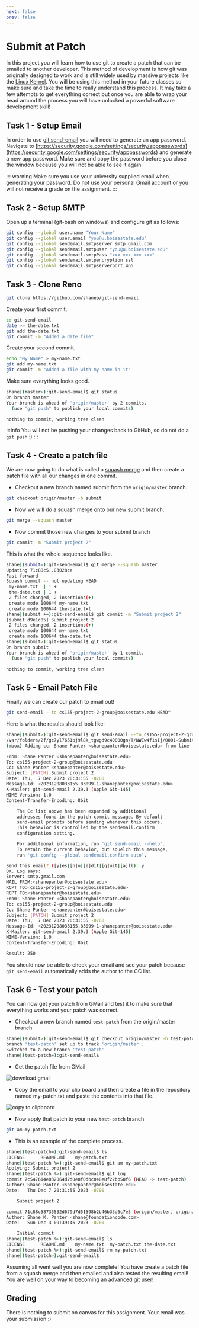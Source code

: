 ```yaml
---
next: false
prev: false
---
```

# Submit at Patch

In this project you will learn how to use git to create a patch that can be emailed to another
developer. This method of development is how git was originally designed to work and is still widely
used by massive projects like the [Linux
Kernel](https://www.kernel.org/doc/html/v4.15/process/submitting-patches.html).  You will be using
this method in your future classes so make sure and take the time to really understand this
process. It may take a few attempts to get everything correct but once you are able to wrap your
head around the process you will have unlocked a powerful software development skill!

## Task 1 - Setup Email

In order to use [git send-email](https://git-scm.com/docs/git-send-email) you will need to generate
an app password. Navigate to
[https://security.google.com/settings/security/apppasswords](https://security.google.com/settings/security/apppasswords)
and generate a new app password. Make sure and copy the password before you close the window because
you will not be able to see it again.

::: warning
Make sure you use your university supplied email when generating your password. Do not use your
personal Gmail account or you will not receive a grade on the assignment.
:::

## Task 2 - Setup SMTP

Open up a terminal (git-bash on windows) and configure git as follows:

```bash
git config --global user.name "Your Name"
git config --global user.email "you@u.boisestate.edu"
git config --global sendemail.smtpserver smtp.gmail.com
git config --global sendemail.smtpuser "you@u.boisestate.edu"
git config --global sendemail.smtpPass "xxx xxx xxx xxx"
git config --global sendemail.smtpencryption ssl
git config --global sendemail.smtpserverport 465
```

## Task 3 - Clone Reno

```bash
git clone https://github.com/shanep/git-send-email
```

Create your first commit.

```bash
cd git-send-email
date >> the-date.txt
git add the-date.txt
git commit -m "Added a date file"
```

Create your second commit.

```bash
echo "My Name" > my-name.txt
git add my-name.txt
git commit -m "Added a file with my name in it"
```

Make sure everything looks good.

```bash
shane|(master>):git-send-email$ git status
On branch master
Your branch is ahead of 'origin/master' by 2 commits.
  (use "git push" to publish your local commits)

nothing to commit, working tree clean
```

:::info
You will not be pushing your changes back to GitHub, so do not do a `git push` :)
:::


## Task 4 - Create a patch file

We are now going to do what is called a [squash
merge](https://docs.gitlab.com/ee/user/project/merge_requests/squash_and_merge.html) and then create
a patch file with all our changes in one commit.

- Checkout a new branch named submit from the `origin/master` branch.

```bash
git checkout origin/master -b submit
```

- Now we will do a squash merge onto our new submit branch.

```bash
git merge --squash master
```

- Now commit those new changes to your submit branch

```bash
git commit -m "Submit project 2"
```

This is what the whole sequence looks like.

```bash
shane|(submit=):git-send-email$ git merge --squash master
Updating 71c88c5..03028ce
Fast-forward
Squash commit -- not updating HEAD
 my-name.txt  | 1 +
 the-date.txt | 1 +
 2 files changed, 2 insertions(+)
 create mode 100644 my-name.txt
 create mode 100644 the-date.txt
shane|(submit +=):git-send-email$ git commit -m "Submit project 2"
[submit d9e1c85] Submit project 2
 2 files changed, 2 insertions(+)
 create mode 100644 my-name.txt
 create mode 100644 the-date.txt
shane|(submit>):git-send-email$ git status
On branch submit
Your branch is ahead of 'origin/master' by 1 commit.
  (use "git push" to publish your local commits)

nothing to commit, working tree clean
```

## Task 5 - Email Patch File

Finally we can create our patch to email out!

```bash
git send-email --to cs155-project-2-group@boisestate.edu HEAD^
```

Here is what the results should look like:

```bash
shane|(submit>):git-send-email$ git send-email --to cs155-project-2-group@boisestate.edu HEAD^
/var/folders/2f/gc7yl7651pj9l8k_tgwgd9c40000gn/T/NWEw4f1sIj/0001-Submit-project-2.patch
(mbox) Adding cc: Shane Panter <shanepanter@boisestate.edu> from line 'From: Shane Panter <shanepanter@boisestate.edu>'

From: Shane Panter <shanepanter@boisestate.edu>
To: cs155-project-2-group@boisestate.edu
Cc: Shane Panter <shanepanter@boisestate.edu>
Subject: [PATCH] Submit project 2
Date: Thu,  7 Dec 2023 20:31:55 -0700
Message-Id: <20231208033155.83099-1-shanepanter@boisestate.edu>
X-Mailer: git-send-email 2.39.3 (Apple Git-145)
MIME-Version: 1.0
Content-Transfer-Encoding: 8bit

    The Cc list above has been expanded by additional
    addresses found in the patch commit message. By default
    send-email prompts before sending whenever this occurs.
    This behavior is controlled by the sendemail.confirm
    configuration setting.

    For additional information, run 'git send-email --help'.
    To retain the current behavior, but squelch this message,
    run 'git config --global sendemail.confirm auto'.

Send this email? ([y]es|[n]o|[e]dit|[q]uit|[a]ll): y
OK. Log says:
Server: smtp.gmail.com
MAIL FROM:<shanepanter@boisestate.edu>
RCPT TO:<cs155-project-2-group@boisestate.edu>
RCPT TO:<shanepanter@boisestate.edu>
From: Shane Panter <shanepanter@boisestate.edu>
To: cs155-project-2-group@boisestate.edu
Cc: Shane Panter <shanepanter@boisestate.edu>
Subject: [PATCH] Submit project 2
Date: Thu,  7 Dec 2023 20:31:55 -0700
Message-Id: <20231208033155.83099-1-shanepanter@boisestate.edu>
X-Mailer: git-send-email 2.39.3 (Apple Git-145)
MIME-Version: 1.0
Content-Transfer-Encoding: 8bit

Result: 250

```

You should now be able to check your email and see your patch because `git send-email` automatically
adds the author to the CC list.

## Task 6 - Test your patch

You can now get your patch from GMail and test it to make sure that everything works and your patch
was correct.

- Checkout a new branch named `test-patch` from the origin/master branch

```bash
shane|(submit>):git-send-email$ git checkout origin/master -b test-patch
branch 'test-patch' set up to track 'origin/master'.
Switched to a new branch 'test-patch'
shane|(test-patch=):git-send-email$
```

- Get the patch file from GMail

![download gmail](images/gmail-original-email.png)


- Copy the email to your clip board and then create a file in the repository named my-patch.txt and paste the contents
  into that file.

![copy to clipboard](images/gmail-copy-email.png)

- Now apply that patch to your new `test-patch` branch

```bash
git am my-patch.txt
```

- This is an example of the complete process.

```bash
shane|(test-patch=):git-send-email$ ls
LICENSE      README.md    my-patch.txt
shane|(test-patch %=):git-send-email$ git am my-patch.txt
Applying: Submit project 2
shane|(test-patch %>):git-send-email$ git log
commit 7c547614e032064d2d0e8f0dbc0e8e8f22bb58f6 (HEAD -> test-patch)
Author: Shane Panter <shanepanter@boisestate.edu>
Date:   Thu Dec 7 20:31:55 2023 -0700

    Submit project 2

commit 71c88c58735532d679d7d51598b2b46b33d6c7e3 (origin/master, origin/HEAD)
Author: Shane K. Panter <shane@foundationcode.com>
Date:   Sun Dec 3 09:39:46 2023 -0700

    Initial commit
shane|(test-patch %>):git-send-email$ ls
LICENSE      README.md    my-name.txt  my-patch.txt the-date.txt
shane|(test-patch %>):git-send-email$ rm my-patch.txt
shane|(test-patch>):git-send-email$

```

Assuming all went well you are now complete! You have create a patch file from a squash merge and
then emailed and also tested the resulting email! You are well on your way to becoming an advanced
git user!

## Grading

There is nothing to submit on canvas for this assignment. Your email was your submission :)
